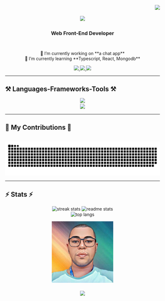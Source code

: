 <p align="center">
  <img align="right" src="https://visitor-badge.laobi.icu/badge?page_id=salesp07.salesp07" />
</p>

<h1 align="center">
    <img src="https://readme-typing-svg.herokuapp.com/?font=Righteous&size=35&center=true&vCenter=true&width=500&height=70&duration=4000&lines=Hi+There!+👋;+I'm+Vanderlei+Neto!;" />
</h1>

<h3 align="center">Web Front-End Developer</h3>

<br/>

<p align="center"> 
  🔭 I’m currently working on **a chat app**<br>
  🌱 I’m currently learning **Typescript, React, Mongodb**
</p>

<p align="center"> 
  <a href="mailto:jose.vanderlei.nn@gmail.com">
    <img src="https://img.shields.io/badge/Gmail-333333?style=for-the-badge&logo=gmail&logoColor=red" />
  </a>
  <a href="https://www.linkedin.com/in/vanderlei-desenvolvedor-front-end/" target="_blank">
    <img src="https://img.shields.io/badge/LinkedIn-0077B5?style=for-the-badge&logo=linkedin&logoColor=white" target="_blank" />
  </a>
  <a href="https://www.vanderleinetoweb.tech/" target="_blank">
     <img src="https://img.shields.io/badge/Portfolio-FF5722?style=for-the-badge&logo=todoist&logoColor=white" target="_blank" /> <!-- sqlite, safari, google-chrome are other good icon options -->
  </a>
</p>

<hr/>
 
## ⚒️ Languages-Frameworks-Tools ⚒️

<p align="center">
    <img src="https://skillicons.dev/icons?i=github,javascript,css,html,mongodb" /><br>
    <img src="https://skillicons.dev/icons?i=nodejs,react,bootstrap,vscode,figma,git" />
</p>

<hr/>

<p align="center">
  <h2>🐍 My Contributions 🐍</h2>
  <br>
  <img alt="snake eating my contributions" src="https://raw.githubusercontent.com/salesp07/salesp07/output/github-contribution-grid-snake.svg" />
</p>

<hr/>

## ⚡ Stats ⚡


<div align="center">  
 <img width=40% src="https://streak-stats.demolab.com/?user=josevanderleineto&count_private=true&theme=react&border_radius=10" alt="streak stats"/>
  <img width=38% src="https://github-readme-stats-salesp07.vercel.app/api?username=josevanderleineto&count_private=true&show_icons=true&theme=react&rank_icon=github&border_radius=10" alt="readme stats" />
  <br/>
  <img width=30% align="center" src="https://github-readme-stats-salesp07.vercel.app/api/top-langs/?username=josevanderleineto&hide=HTML&langs_count=8&layout=compact&theme=react&border_radius=10&size_weight=0.5&count_weight=0.5&exclude_repo=github-readme-stats" alt="top langs" />
  </br>

  ![Texto alternativo](/perfil.jpeg)
</div>




<h3 align="center">
    <img src="https://readme-typing-svg.herokuapp.com/?font=Righteous&size=25&center=true&vCenter=true&width=500&height=70&duration=4000&lines=Thanks+for+visiting!+✌️;+Shoot+me+a+message+on+Linkedin!;I'm+always+down+to+collab+:)">
</h3>

<br/>
